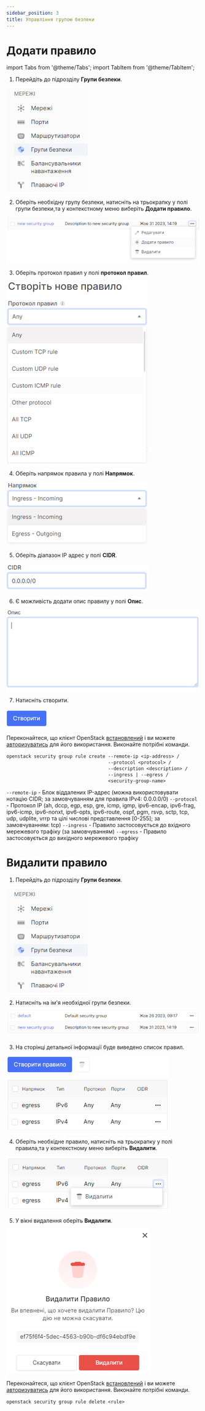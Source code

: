 ```yaml
---
sidebar_position: 3
title: Управління групою безпеки
---
```


# Додати правило

import Tabs from '@theme/Tabs';
import TabItem from '@theme/TabItem';

<Tabs>
<TabItem value="personal-area" label="Personal Area" default>

1. Перейдіть до підрозділу **Групи безпеки**.

![](../img/security-group/17.png)

2. Оберіть необхідну групу безпеки, натисніть на трьокрапку у полі групи безпеки,та у контекстному меню виберіть **Додати правило**.

![](../img/security-group/8.png)

3. Оберіть протокол правил у полі **протокол правил**.

![](../img/security-group/9.png)

4. Оберіть напрямок правила у полі **Напрямок**.

![](../img/security-group/10.png)

5. Оберіть діапазон IP адрес у полі **CIDR**.

![](../img/security-group/11.png)

6. Є можливість додати опис правилу у полі **Опис**.

![](../img/security-group/12.png)

7. Натисніть створити.

![](../img/security-group/4.png)

</TabItem>
<TabItem value="openstack" label="Openstack CLI">

Переконайтеся, що клієнт OpenStack [встановлений](#) і ви можете [авторизуватись](#) для його використання. Виконайте потрібні команди.    

```
openstack security group rule create --remote-ip <ip-address> /
                                     --protocol <protocol> /
                                     --description <description> /
                                     --ingress | --egress /
                                     <security-group-name>    
```

`--remote-ip` -  Блок віддалених IP-адрес (можна використовувати нотацію CIDR; за замовчуванням для правила IPv4: 0.0.0.0/0)
`--protocol` - Протокол IP (ah, dccp, egp, esp, gre, icmp, igmp, ipv6-encap, ipv6-frag, ipv6-icmp, ipv6-nonxt, ipv6-opts, ipv6-route, ospf, pgm, rsvp, sctp, tcp, udp, udplite, vrrp та цілі числові представлення [0-255]; за замовчуванням: tcp)
`--ingress` - Правило застосовується до вхідного мережевого трафіку (за замовчуванням)
`--egress` - Правило застосовується до вихідного мережевого трафіку

</TabItem>
</Tabs>

<Tabs>
<TabItem value="personal-area" label="Personal Area" default>

# Видалити правило

1. Перейдіть до підрозділу **Групи безпеки**.

![](../img/security-group/17.png)

2. Натисніть на ім'я необхідної групи безпеки.

![](../img/security-group/18.png)

3. На сторінці детальної інформації буде виведено список правил.

![](../img/security-group/15.png)

4. Оберіть необхідне правило, натисніть на трьокрапку у полі правила,та у контекстному меню виберіть **Видалити**.

![](../img/security-group/16.png)

5. У вікні видалення оберіть **Видалити**.

![](../img/security-group/19.png)
</TabItem>
<TabItem value="openstack" label="Openstack CLI">

Переконайтеся, що клієнт OpenStack [встановлений](#) і ви можете [авторизуватись](#) для його використання. Виконайте потрібні команди.    

```
openstack security group rule delete <rule>
```

</TabItem>
</Tabs>